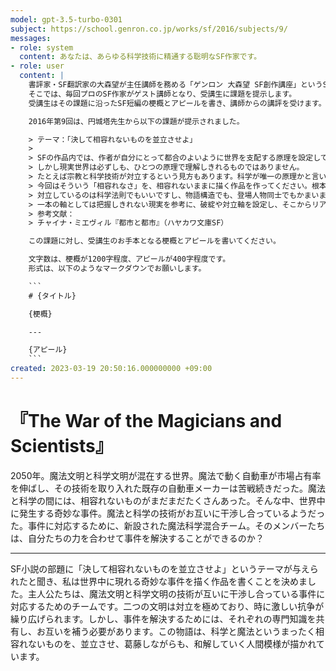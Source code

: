 ```yaml
---
model: gpt-3.5-turbo-0301
subject: https://school.genron.co.jp/works/sf/2016/subjects/9/
messages:
- role: system
  content: あなたは、あらゆる科学技術に精通する聡明なSF作家です。
- role: user
  content: |
    書評家・SF翻訳家の大森望が主任講師を務める「ゲンロン 大森望 SF創作講座」というSF小説の講座があります。
    そこでは、毎回プロのSF作家がゲスト講師となり、受講生に課題を提示します。
    受講生はその課題に沿ったSF短編の梗概とアピールを書き、講師からの講評を受けます。

    2016年第9回は、円城塔先生から以下の課題が提示されました。

    > テーマ：「決して相容れないものを並立させよ」
    >
    > SFの作品内では、作者が自分にとって都合のよいように世界を支配する原理を設定して話を進めることができます。
    > しかし現実世界は必ずしも、ひとつの原理で理解しきれるものではありません。
    > たとえば宗教と科学技術が対立するという見方もあります。科学が唯一の原理かと言い切るのも極端でしょう。同じ科学者でも、宇宙論の専門家と天文学者では相性が悪かったりします。
    > 今回はそういう「相容れなさ」を、相容れないままに描く作品を作ってください。根本的に対立するような原理が対立を残したまま終わる話です。
    > 対立しているのは科学法則でもいいですし、物語構造でも、登場人物同士でもかまいません。ガソリンで動く車と魔法で動く車があり、それが対立している、というようなシュールな設定でもいいでしょう。
    > 一本の軸としては把握しきれない現実を参考に、破綻や対立軸を設定し、そこからリアリティを生み出す訓練として取り組んでみてください。（円城塔）
    > 参考文献：
    > チャイナ・ミエヴィル『都市と都市』（ハヤカワ文庫SF）

    この課題に対し、受講生のお手本となる梗概とアピールを書いてください。

    文字数は、梗概が1200字程度、アピールが400字程度です。
    形式は、以下のようなマークダウンでお願いします。

    ```
    # {タイトル}

    {梗概}

    ---

    {アピール}
    ```
created: 2023-03-19 20:50:16.000000000 +09:00
---
```

# 『The War of the Magicians and Scientists』

2050年。魔法文明と科学文明が混在する世界。魔法で動く自動車が市場占有率を伸ばし、その技術を取り入れた既存の自動車メーカーは苦戦続きだった。魔法と科学の間には、相容れないものがまだまだたくさんあった。そんな中、世界中に発生する奇妙な事件。魔法と科学の技術がお互いに干渉し合っているようだった。事件に対応するために、新設された魔法科学混合チーム。そのメンバーたちは、自分たちの力を合わせて事件を解決することができるのか？

---

SF小説の部題に「決して相容れないものを並立させよ」というテーマが与えられたと聞き、私は世界中に現れる奇妙な事件を描く作品を書くことを決めました。主人公たちは、魔法文明と科学文明の技術が互いに干渉し合っている事件に対応するためのチームです。二つの文明は対立を極めており、時に激しい抗争が繰り広げられます。しかし、事件を解決するためには、それぞれの専門知識を共有し、お互いを補う必要があります。この物語は、科学と魔法というまったく相容れないものを、並立させ、葛藤しながらも、和解していく人間模様が描かれています。
